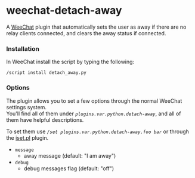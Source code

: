 # weechat-detach-away

A [WeeChat](https://weechat.org/) plugin that automatically sets the user as away if there are no relay clients connected, and clears the away status if connected.

### Installation

In WeeChat install the script by typing the following:
```
/script install detach_away.py
```

### Options

The plugin allows you to set a few options through the normal WeeChat settings system.  
You'll find all of them under _`plugins.var.python.detach-away`_, and all of them have helpful descriptions.

To set them use _`/set plugins.var.python.detach-away.foo bar`_ or through the [iset.pl](https://weechat.org/scripts/source/iset.pl.html) plugin.

- `message`
	- away message (default: "I am away")
- `debug`
	- debug messages flag (default: "off")
